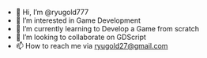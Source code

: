 - 👋 Hi, I’m @ryugold777
- 👀 I’m interested in Game Development
- 🌱 I’m currently learning to Develop a Game from scratch
- 💞️ I’m looking to collaborate on GDScript
- 📫 How to reach me via ryugold27@gmail.com

<!---
ryugold777/ryugold777 is a ✨ special ✨ repository because its `README.md` (this file) appears on your GitHub profile.
You can click the Preview link to take a look at your changes.
--->
